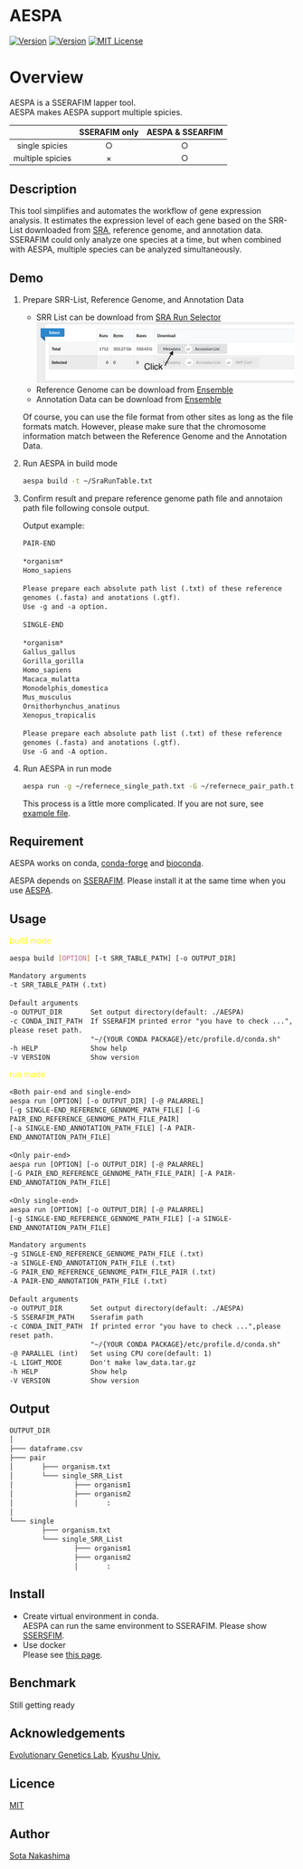 AESPA
====
[![Version](https://img.shields.io/badge/stable-main-gree)](https://github.com/Sota-Nakashima/AESPA)
[![Version](https://img.shields.io/badge/OS-Linux-gree)](https://github.com/Sota-Nakashima/AESPA)
[![MIT License](http://img.shields.io/badge/license-MIT-blue.svg?style=flat)](https://github.com/Sota-Nakashima/AESPA/blob/main/LICENCE)
#  Overview
AESPA is a SSERAFIM lapper tool.  
AESPA makes AESPA support multiple spicies.  

|    | SSERAFIM only | AESPA & SSEARFIM |
| :----: | :----: | :----: |
| single spicies  |  ○  |  ○  | 
| multiple spicies |  ×  |  ○  | 

## Description
This tool simplifies and automates the workflow of gene expression analysis.
It estimates the expression level of each gene based on the SRR-List downloaded from [SRA](https://www.ncbi.nlm.nih.gov/sra), reference genome, and annotation data. SSERAFIM could only analyze one species at a time, but when combined with AESPA, multiple species can be analyzed simultaneously.
## Demo
1. Prepare SRR-List, Reference Genome, and Annotation Data  
   - SRR List can be download from [SRA Run Selector](https://0-www-ncbi-nlm-nih-gov.brum.beds.ac.uk/Traces/study/)   
   ![img](https://github.com/Sota-Nakashima/SSERAFIM/blob/images/SRR_TABLE.png)  
   - Reference Genome can be download from [Ensemble](http://asia.ensembl.org/index.html)  
   - Annotation Data can be download from [Ensemble](http://asia.ensembl.org/index.html)

   Of course, you can use the file format from other sites as long as the file formats match. However, please make sure that the chromosome information match between the Reference Genome and the Annotation Data.

2. Run AESPA in build mode
   ```bash:build.sh
   aespa build -t ~/SraRunTable.txt
   ```

3. Confirm result and prepare reference genome path file and annotaion path file following console output.  
   
   Output example:
   ```
   PAIR-END

   *organism*
   Homo_sapiens

   Please prepare each absolute path list (.txt) of these reference genomes (.fasta) and anotations (.gtf).
   Use -g and -a option.

   SINGLE-END

   *organism*
   Gallus_gallus
   Gorilla_gorilla
   Homo_sapiens
   Macaca_mulatta
   Monodelphis_domestica
   Mus_musculus
   Ornithorhynchus_anatinus
   Xenopus_tropicalis

   Please prepare each absolute path list (.txt) of these reference genomes (.fasta) and anotations (.gtf).
   Use -G and -A option.
   ```
4. Run AESPA in run mode
   ```bash:run.sh
   aespa run -g ~/refernece_single_path.txt -G ~/refernece_pair_path.txt -a ~/annotaion_pair_path.txt -A ~/refernce_pair_path.txt -@ 20 -L
   ```
   This process is a little more complicated. If you are not sure, see [example file](https://github.com/Sota-Nakashima/SSERAFIM/tree/images/example_file).
## Requirement
AESPA works on conda, [conda-forge](https://github.com/conda-forge) and [bioconda](https://github.com/bioconda).  

AESPA depends on [SSERAFIM](https://github.com/Sota-Nakashima/SSERAFIM). Please install it at the same time when you use [AESPA](https://github.com/Sota-Nakashima/AESPA).

## Usage
<span style="color: yellow; ">build mode</span>
```bash:usage.sh
aespa build [OPTION] [-t SRR_TABLE_PATH] [-o OUTPUT_DIR]
```
```
Mandatory arguments
-t SRR_TABLE_PATH (.txt) 

Default arguments
-o OUTPUT_DIR       Set output directory(default: ./AESPA)
-c CONDA_INIT_PATH  If SSERAFIM printed error "you have to check ...", please reset path.
                    "~/{YOUR CONDA PACKAGE}/etc/profile.d/conda.sh"
-h HELP             Show help                 
-V VERSION          Show version
```

<span style="color: yellow; ">run mode</span>
```
<Both pair-end and single-end>
aespa run [OPTION] [-o OUTPUT_DIR] [-@ PALARREL]
[-g SINGLE-END_REFERENCE_GENNOME_PATH_FILE] [-G PAIR_END_REFERENCE_GENNOME_PATH_FILE_PAIR] 
[-a SINGLE-END_ANNOTATION_PATH_FILE] [-A PAIR-END_ANNOTATION_PATH_FILE]

<Only pair-end>
aespa run [OPTION] [-o OUTPUT_DIR] [-@ PALARREL]
[-G PAIR_END_REFERENCE_GENNOME_PATH_FILE_PAIR] [-A PAIR-END_ANNOTATION_PATH_FILE]

<Only single-end>
aespa run [OPTION] [-o OUTPUT_DIR] [-@ PALARREL]
[-g SINGLE-END_REFERENCE_GENNOME_PATH_FILE] [-a SINGLE-END_ANNOTATION_PATH_FILE]
```
```
Mandatory arguments
-g SINGLE-END_REFERENCE_GENNOME_PATH_FILE (.txt)
-a SINGLE-END_ANNOTATION_PATH_FILE (.txt)
-G PAIR_END_REFERENCE_GENNOME_PATH_FILE_PAIR (.txt)
-A PAIR-END_ANNOTATION_PATH_FILE (.txt)

Default arguments
-o OUTPUT_DIR       Set output directory(default: ./AESPA)
-S SSERAFIM_PATH    Sserafim path
-c CONDA_INIT_PATH  If printed error "you have to check ...",please reset path.
                    "~/{YOUR CONDA PACKAGE}/etc/profile.d/conda.sh"
-@ PARALLEL (int)   Set using CPU core(default: 1)
-L LIGHT_MODE       Don't make law_data.tar.gz
-h HELP             Show help                 
-V VERSION          Show version
```

## Output
```
OUTPUT_DIR
│
├─── dataframe.csv
├─── pair
│       ├─── organism.txt
│       └─── single_SRR_List
│               ├─── organism1
│               ├─── organism2
│               │       :
│       
└─── single
        ├─── organism.txt
        └─── single_SRR_List
                ├─── organism1
                ├─── organism2
                │       :
```
## Install
- Create virtual environment in conda.  
  AESPA can run the same environment to SSERAFIM. Please show [SSERSFIM](https://github.com/Sota-Nakashima/SSERAFIM).
- Use docker  
  Please see [this page](https://github.com/Sota-Nakashima/SEERAFIM_AESPA_docker).

## Benchmark
Still getting ready
## Acknowledgements
[Evolutionary Genetics Lab](http://www.biology.kyushu-u.ac.jp/~kteshima/), [Kyushu Univ.](https://www.kyushu-u.ac.jp/en/)
## Licence

[MIT](https://github.com/Sota-Nakashima/SSERAFIM/blob/main/LICENCE)

## Author

[Sota Nakashima](https://github.com/Sota-Nakashima)